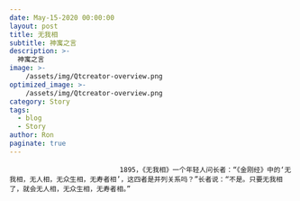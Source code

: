 ```yaml
---
date: May-15-2020 00:00:00
layout: post
title: 无我相
subtitle: 神寓之言
description: >-
  神寓之言
image: >-
    /assets/img/Qtcreator-overview.png
optimized_image: >-
    /assets/img/Qtcreator-overview.png
category: Story
tags:
  - blog
  - Story
author: Ron
paginate: true
---
```


							　　1895，《无我相》一个年轻人问长者：“《金刚经》中的‘无我相，无人相，无众生相，无寿者相’，这四者是并列关系吗？”长者说：“不是。只要无我相了，就会无人相，无众生相，无寿者相。”
							
							
						